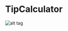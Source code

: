 # TipCalculator

![alt tag](https://cloud.githubusercontent.com/assets/10688684/7167583/24c32d7e-e36b-11e4-9ba5-722658f43a21.gif?raw=1)


